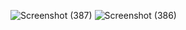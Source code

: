 
![Screenshot (387)](https://github.com/Shreyanshi200/rain-effect/assets/120807907/421121f9-e316-4f39-bf1d-b7c6b57f079d)
![Screenshot (386)](https://github.com/Shreyanshi200/rain-effect/assets/120807907/1cf0384c-14e1-42ee-9312-3505dd16dd2f)
